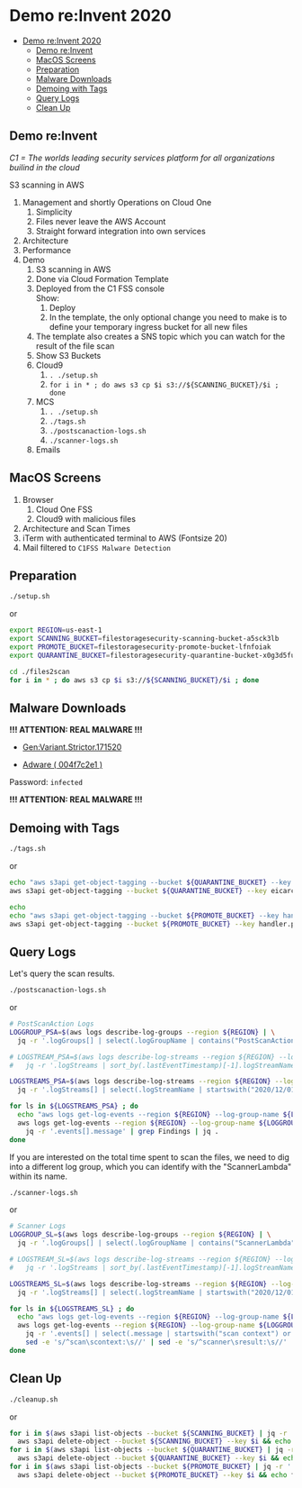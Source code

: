 # Demo re:Invent 2020

- [Demo re:Invent 2020](#demo-reinvent-2020)
  - [Demo re:Invent](#demo-reinvent)
  - [MacOS Screens](#macos-screens)
  - [Preparation](#preparation)
  - [Malware Downloads](#malware-downloads)
  - [Demoing with Tags](#demoing-with-tags)
  - [Query Logs](#query-logs)
  - [Clean Up](#clean-up)

## Demo re:Invent

*C1 = The worlds leading security services platform for all organizations builind in the cloud*

S3 scanning in AWS

1. Management and shortly Operations on Cloud One
   1. Simplicity
   2. Files never leave the AWS Account
   3. Straight forward integration into own services
2. Architecture
3. Performance
4. Demo
   1. S3 scanning in AWS
   2. Done via Cloud Formation Template
   3. Deployed from the C1 FSS console  
      Show:
      1. Deploy
      2. In the template, the only optional change you need to make is to define your temporary ingress bucket for all new files
   4. The template also creates a SNS topic which you can watch for the result of the file scan
   5. Show S3 Buckets
   6. Cloud9
      1. `. ./setup.sh`
      2. `for i in * ; do aws s3 cp $i s3://${SCANNING_BUCKET}/$i ; done`
   7. MCS
      1. `. ./setup.sh`
      2. `./tags.sh`
      3. `./postscanaction-logs.sh`
      4. `./scanner-logs.sh`
   8. Emails

## MacOS Screens

1. Browser
   1. Cloud One FSS
   2. Cloud9 with malicious files
2. Architecture and Scan Times
3. iTerm with authenticated terminal to AWS (Fontsize 20)
4. Mail filtered to `C1FSS Malware Detection`

## Preparation

```sh
./setup.sh
```

or

```sh
export REGION=us-east-1
export SCANNING_BUCKET=filestoragesecurity-scanning-bucket-a5sck3lb
export PROMOTE_BUCKET=filestoragesecurity-promote-bucket-lfnfoiak
export QUARANTINE_BUCKET=filestoragesecurity-quarantine-bucket-x0g3d5fu
```

```sh
cd ./files2scan
for i in * ; do aws s3 cp $i s3://${SCANNING_BUCKET}/$i ; done
```

## Malware Downloads

**!!! ATTENTION: REAL MALWARE !!!**

- [Gen:Variant.Strictor.171520](https://s3.eu-central-1.amazonaws.com/dasmalwerk/downloads/c0242d686b4c1707f9db2eb5afdd306507ceb5637d72662dff56c439330dbdf1/c0242d686b4c1707f9db2eb5afdd306507ceb5637d72662dff56c439330dbdf1.zip)

- [Adware ( 004f7c2e1 )](https://s3.eu-central-1.amazonaws.com/dasmalwerk/downloads/37ea273266aa2d28430194fca27849170d609d338abc9c6c43c4e6be1bcf51f9/37ea273266aa2d28430194fca27849170d609d338abc9c6c43c4e6be1bcf51f9.zip)

Password: `infected`

**!!! ATTENTION: REAL MALWARE !!!**

## Demoing with Tags

```sh
./tags.sh
```

or

```sh
echo "aws s3api get-object-tagging --bucket ${QUARANTINE_BUCKET} --key eicarcom2.zip | jq -r '.TagSet'"
aws s3api get-object-tagging --bucket ${QUARANTINE_BUCKET} --key eicarcom2.zip | jq -r '.TagSet'

echo
echo "aws s3api get-object-tagging --bucket ${PROMOTE_BUCKET} --key handler.py | jq -r '.TagSet'"
aws s3api get-object-tagging --bucket ${PROMOTE_BUCKET} --key handler.py | jq -r '.TagSet'
```

## Query Logs

Let's query the scan results.

```sh
./postscanaction-logs.sh
```

or

```sh
# PostScanAction Logs
LOGGROUP_PSA=$(aws logs describe-log-groups --region ${REGION} | \
  jq -r '.logGroups[] | select(.logGroupName | contains("PostScanAction")) | .logGroupName')

# LOGSTREAM_PSA=$(aws logs describe-log-streams --region ${REGION} --log-group-name ${LOGGROUP_PSA} | \
#   jq -r '.logStreams | sort_by(.lastEventTimestamp)[-1].logStreamName')

LOGSTREAMS_PSA=$(aws logs describe-log-streams --region ${REGION} --log-group-name ${LOGGROUP_PSA} | \
  jq -r '.logStreams[] | select(.logStreamName | startswith("2020/12/01")) | .logStreamName')

for ls in ${LOGSTREAMS_PSA} ; do
  echo "aws logs get-log-events --region ${REGION} --log-group-name ${LOGGROUP_PSA} --log-stream-name $ls"
  aws logs get-log-events --region ${REGION} --log-group-name ${LOGGROUP_PSA} --log-stream-name $ls | \
    jq -r '.events[].message' | grep Findings | jq .
done
```

If you are interested on the total time spent to scan the files, we need to dig into a different log group, which you can identify with the "ScannerLambda" within its name.

```sh
./scanner-logs.sh
```

or

```sh
# Scanner Logs
LOGGROUP_SL=$(aws logs describe-log-groups --region ${REGION} | \
  jq -r '.logGroups[] | select(.logGroupName | contains("ScannerLambda")) | .logGroupName')

# LOGSTREAM_SL=$(aws logs describe-log-streams --region ${REGION} --log-group-name ${LOGGROUP_SL} | \
#   jq -r '.logStreams | sort_by(.lastEventTimestamp)[-1].logStreamName')

LOGSTREAMS_SL=$(aws logs describe-log-streams --region ${REGION} --log-group-name ${LOGGROUP_SL} | \
  jq -r '.logStreams[] | select(.logStreamName | startswith("2020/12/01")) | .logStreamName')

for ls in ${LOGSTREAMS_SL} ; do
  echo "aws logs get-log-events --region ${REGION} --log-group-name ${LOGGROUP_SL} --log-stream-name $ls"
  aws logs get-log-events --region ${REGION} --log-group-name ${LOGGROUP_SL} --log-stream-name $ls | \
    jq -r '.events[] | select(.message | startswith("scan context") or startswith("scanner result") ) | .message' | \
    sed -e 's/^scan\scontext:\s//' | sed -e 's/^scanner\sresult:\s//' | jq .
done
```

## Clean Up

```sh
./cleanup.sh
```

or

```sh
for i in $(aws s3api list-objects --bucket ${SCANNING_BUCKET} | jq -r '.Contents[].Key') ; do \
  aws s3api delete-object --bucket ${SCANNING_BUCKET} --key $i && echo file deleted $i ; done
for i in $(aws s3api list-objects --bucket ${QUARANTINE_BUCKET} | jq -r '.Contents[].Key') ; do \
  aws s3api delete-object --bucket ${QUARANTINE_BUCKET} --key $i && echo file deleted $i ; done
for i in $(aws s3api list-objects --bucket ${PROMOTE_BUCKET} | jq -r '.Contents[].Key') ; do \
  aws s3api delete-object --bucket ${PROMOTE_BUCKET} --key $i && echo file deleted $i ; done
```
